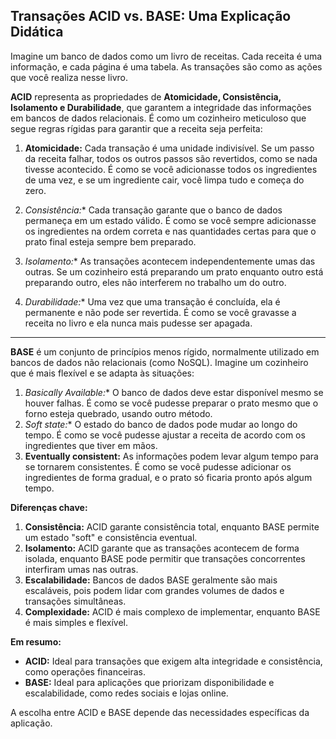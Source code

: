 
## Transações ACID vs. BASE: Uma Explicação Didática

Imagine um banco de dados como um livro de receitas. Cada receita é uma informação, e cada página é uma tabela. As transações são como as ações que você realiza nesse livro.

**ACID** representa as propriedades de **Atomicidade, Consistência, Isolamento e Durabilidade**, que garantem a integridade das informações em bancos de dados relacionais. É como um cozinheiro meticuloso que segue regras rígidas para garantir que a receita seja perfeita:

1. **Atomicidade:** Cada transação é uma unidade indivisível. Se um passo da receita falhar, todos os outros passos são revertidos, como se nada tivesse acontecido. É como se você adicionasse todos os ingredientes de uma vez, e se um ingrediente cair, você limpa tudo e começa do zero.

2. *Consistência:** Cada transação garante que o banco de dados permaneça em um estado válido. É como se você sempre adicionasse os ingredientes na ordem correta e nas quantidades certas para que o prato final esteja sempre bem preparado.

3. *Isolamento:** As transações acontecem independentemente umas das outras. Se um cozinheiro está preparando um prato enquanto outro está preparando outro, eles não interferem no trabalho um do outro. 

4. *Durabilidade:** Uma vez que uma transação é concluída, ela é permanente e não pode ser revertida. É como se você gravasse a receita no livro e ela nunca mais pudesse ser apagada.

---
**BASE** é um conjunto de princípios menos rígido, normalmente utilizado em bancos de dados não relacionais (como NoSQL). Imagine um cozinheiro que é mais flexível e se adapta às situações:

1. *Basically Available:** O banco de dados deve estar disponível mesmo se houver falhas. É como se você pudesse preparar o prato mesmo que o forno esteja quebrado, usando outro método.
2. *Soft state:** O estado do banco de dados pode mudar ao longo do tempo. É como se você pudesse ajustar a receita de acordo com os ingredientes que tiver em mãos.
3. **Eventually consistent:** As informações podem levar algum tempo para se tornarem consistentes. É como se você pudesse adicionar os ingredientes de forma gradual, e o prato só ficaria pronto após algum tempo.

**Diferenças chave:**

1. **Consistência:** ACID garante consistência total, enquanto BASE permite um estado "soft" e consistência eventual.
2. **Isolamento:** ACID garante que as transações acontecem de forma isolada, enquanto BASE pode permitir que transações concorrentes interfiram umas nas outras.
3. **Escalabilidade:** Bancos de dados BASE geralmente são mais escaláveis, pois podem lidar com grandes volumes de dados e transações simultâneas.
4. **Complexidade:** ACID é mais complexo de implementar, enquanto BASE é mais simples e flexível.

**Em resumo:**

* **ACID:** Ideal para transações que exigem alta integridade e consistência, como operações financeiras.
* **BASE:** Ideal para aplicações que priorizam disponibilidade e escalabilidade, como redes sociais e lojas online.

A escolha entre ACID e BASE depende das necessidades específicas da aplicação.